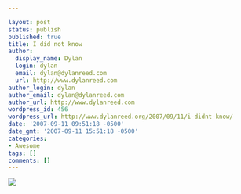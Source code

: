 ```yaml
---

layout: post
status: publish
published: true
title: I did not know
author:
  display_name: Dylan
  login: dylan
  email: dylan@dylanreed.com
  url: http://www.dylanreed.com
author_login: dylan
author_email: dylan@dylanreed.com
author_url: http://www.dylanreed.com
wordpress_id: 456
wordpress_url: http://www.dylanreed.org/2007/09/11/i-didnt-know/
date: '2007-09-11 09:51:18 -0500'
date_gmt: '2007-09-11 15:51:18 -0500'
categories:
- Awesome
tags: []
comments: []
---
```


[![][1]][2]

   [1]: http://www.lefthandedtoons.com/toons/drew_didyouknowbats1.gif
   [2]: http://www.lefthandedtoons.com/

